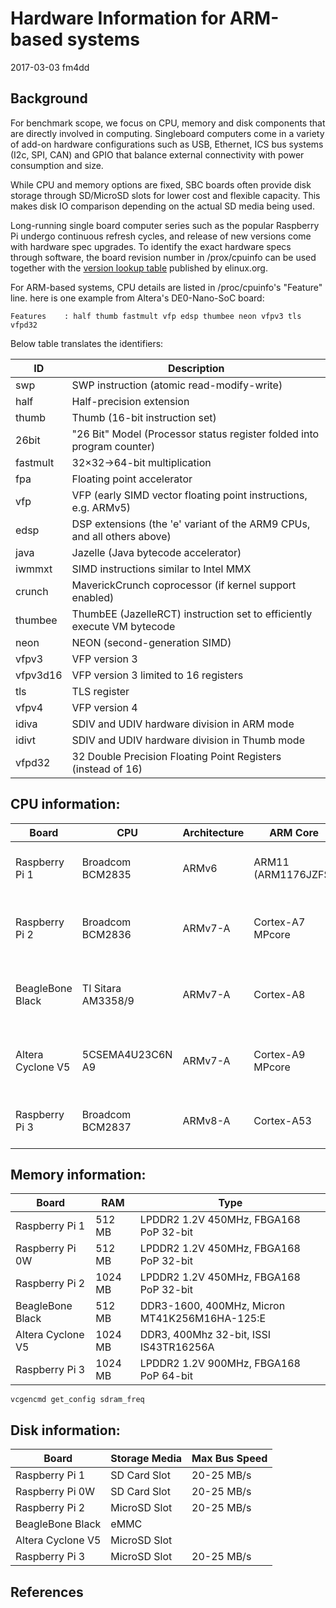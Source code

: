 # Hardware Information for ARM-based systems

2017-03-03 fm4dd

## Background

For benchmark scope, we focus on CPU, memory and disk components that are directly involved in computing. Singleboard computers come in a variety of add-on hardware configurations such as USB, Ethernet, ICS bus systems (I2c, SPI, CAN) and GPIO that balance external connectivity with power consumption and size.

While CPU and memory options are fixed, SBC boards often provide disk storage through SD/MicroSD slots for lower cost and flexible capacity. This makes disk IO comparison depending on the actual SD media being used.

Long-running single board computer series such as the popular Raspberry Pi undergo continuous refresh cycles, and release of new versions come with hardware spec upgrades. To identify the exact hardware specs through software, the board revision number in /prox/cpuinfo can be used together with the <a href="http://elinux.org/RPi_HardwareHistory">version lookup table</a> published by elinux.org.

For ARM-based systems, CPU details are listed in /proc/cpuinfo's "Feature" line. here is one example from Altera's DE0-Nano-SoC board:
```
Features	: half thumb fastmult vfp edsp thumbee neon vfpv3 tls vfpd32
```

Below table translates the identifiers:

| ID       | Description                                                             |
|----------|-------------------------------------------------------------------------|
| swp      | SWP instruction (atomic read-modify-write)                              |
| half     | Half-precision extension                                                |
| thumb    | Thumb (16-bit instruction set)                                          |
| 26bit    | "26 Bit" Model (Processor status register folded into program counter)  |
| fastmult | 32×32→64-bit multiplication                                             |
| fpa      | Floating point accelerator                                              |
| vfp      | VFP (early SIMD vector floating point instructions, e.g. ARMv5)         |
| edsp     | DSP extensions (the 'e' variant of the ARM9 CPUs, and all others above) |
| java     | Jazelle (Java bytecode accelerator)                                     |
| iwmmxt   | SIMD instructions similar to Intel MMX                                  |
| crunch   | MaverickCrunch coprocessor (if kernel support enabled)                  |
| thumbee  | ThumbEE (JazelleRCT) instruction set to efficiently execute VM bytecode |
| neon     | NEON (second-generation SIMD)                                           |
| vfpv3    | VFP version 3                                                           |
| vfpv3d16 | VFP version 3 limited to 16 registers                                   |
| tls      | TLS register                                                            |
| vfpv4    | VFP version 4                                                           |
| idiva    | SDIV and UDIV hardware division in ARM mode                             |
| idivt    | SDIV and UDIV hardware division in Thumb mode                           |
| vfpd32   | 32 Double Precision Floating Point Registers (instead of 16)            |


## CPU information:

| Board             | CPU                | Architecture  | ARM Core            | FPU                       |
|-------------------|--------------------|---------------|---------------------|---------------------------|
| Raspberry Pi 1    | Broadcom BCM2835   | ARMv6         | ARM11 (ARM1176JZFS) | VFPv2 (VFP only, no NEON) |
| Raspberry Pi 2    | Broadcom BCM2836   | ARMv7-A       | Cortex-A7 MPcore    | VFPv4-D32 (VFP and NEON)  |
| BeagleBone Black  | TI Sitara AM3358/9 | ARMv7-A       | Cortex-A8           | VFPv3-D32 (VFP and NEON)  |
| Altera Cyclone V5 | 5CSEMA4U23C6N A9   | ARMv7-A       | Cortex-A9 MPcore    | VFPv3-D32 (VFP and NEON)  |
| Raspberry Pi 3    | Broadcom BCM2837   | ARMv8-A       | Cortex-A53          | ARMv8 (VFP and NEON)      |

## Memory information:

| Board             | RAM     | Type                                  |
|-------------------|---------|---------------------------------------|
| Raspberry Pi 1    |  512 MB | LPDDR2 1.2V 450MHz, FBGA168 PoP 32-bit|
| Raspberry Pi 0W   |  512 MB | LPDDR2 1.2V 450MHz, FBGA168 PoP 32-bit|
| Raspberry Pi 2    | 1024 MB | LPDDR2 1.2V 450MHz, FBGA168 PoP 32-bit|
| BeagleBone Black  |  512 MB | DDR3-1600, 400MHz, Micron MT41K256M16HA-125:E |
| Altera Cyclone V5 | 1024 MB | DDR3, 400Mhz 32-bit, ISSI IS43TR16256A|
| Raspberry Pi 3    | 1024 MB | LPDDR2 1.2V 900MHz, FBGA168 PoP 64-bit|

```vcgencmd get_config sdram_freq```

## Disk information:

| Board             | Storage Media| Max Bus Speed| 
|-------------------|--------------|---------------------------------|
| Raspberry Pi 1    | SD Card Slot | 20-25 MB/s|
| Raspberry Pi 0W   | SD Card Slot | 20-25 MB/s|
| Raspberry Pi 2    | MicroSD Slot | 20-25 MB/s|
| BeagleBone Black  | eMMC         | |
| Altera Cyclone V5 | MicroSD Slot | |
| Raspberry Pi 3    | MicroSD Slot | 20-25 MB/s|

## References
